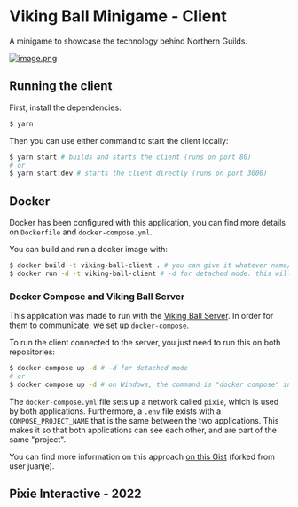 # Viking Ball Minigame - Client

A minigame to showcase the technology behind Northern Guilds.

[![image.png](https://northernguilds.com/images/group.png)](https://northernguilds.com/images/group.png)

## Running the client

First, install the dependencies:

```bash
$ yarn
```

Then you can use either command to start the client locally:

```bash
$ yarn start # builds and starts the client (runs on port 80)
# or
$ yarn start:dev # starts the client directly (runs on port 3000)
```

## Docker

Docker has been configured with this application, you can find more details on `Dockerfile` and `docker-compose.yml`.

You can build and run a docker image with:

```bash
$ docker build -t viking-ball-client . # you can give it whatever name/tag you want, in this case, viking-ball-client
$ docker run -d -t viking-ball-client # -d for detached mode. this will spin up a container with the image
```

### Docker Compose and Viking Ball Server

This application was made to run with the [Viking Ball Server](https://github.com/pixieinteractive/ng-server-vikingball). In order for them to communicate, we set up `docker-compose`.

To run the client connected to the server, you just need to run this on both repositories:

```bash
$ docker-compose up -d # -d for detached mode
# or
$ docker compose up -d # on Windows, the command is "docker compose" instead of "docker-compose"
```

The `docker-compose.yml` file sets up a network called `pixie`, which is used by both applications. Furthermore, a `.env` file exists with a `COMPOSE_PROJECT_NAME` that is the same between the two applications. This makes it so that both applications can see each other, and are part of the same "project".

You can find more information on this approach [on this Gist](https://gist.github.com/brunodb3/3e0fdb5739be0c7f14daa7444d1acb78) (forked from user juanje).

## Pixie Interactive - 2022
